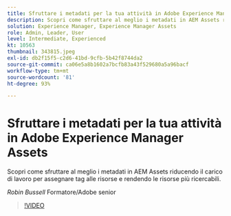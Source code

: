 ```yaml
---
title: Sfruttare i metadati per la tua attività in Adobe Experience Manager Assets
description: Scopri come sfruttare al meglio i metadati in AEM Assets riducendo il carico di lavoro per assegnare tag alle risorse e rendendo le risorse più ricercabili.
solution: Experience Manager, Experience Manager Assets
role: Admin, Leader, User
level: Intermediate, Experienced
kt: 10563
thumbnail: 343815.jpeg
exl-id: db2f15f5-c2d6-41bd-9cfb-5b42f8744da2
source-git-commit: ca06e5a8b1602a7bcfb83a43f529680a5a96bacf
workflow-type: tm+mt
source-wordcount: '81'
ht-degree: 93%

---
```


# Sfruttare i metadati per la tua attività in Adobe Experience Manager Assets

Scopri come sfruttare al meglio i metadati in AEM Assets riducendo il carico di lavoro per assegnare tag alle risorse e rendendo le risorse più ricercabili.

*Robin Bussell* Formatore/Adobe senior

>[!VIDEO](https://video.tv.adobe.com/v/343815/?quality=12&learn=on)
